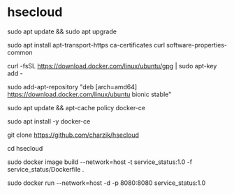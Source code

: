 # hsecloud

sudo apt update && sudo apt upgrade

sudo apt install apt-transport-https ca-certificates curl software-properties-common

curl -fsSL https://download.docker.com/linux/ubuntu/gpg | sudo apt-key add -

sudo add-apt-repository "deb [arch=amd64] https://download.docker.com/linux/ubuntu bionic stable"

sudo apt update && apt-cache policy docker-ce

sudo apt install -y docker-ce

git clone https://github.com/charzik/hsecloud

cd hsecloud

sudo docker image build --network=host -t service_status:1.0 -f service_status/Dockerfile .

sudo docker run --network=host -d -p 8080:8080 service_status:1.0
